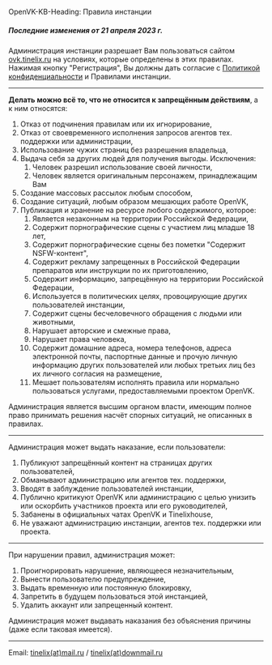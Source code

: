 OpenVK-KB-Heading: Правила инстанции

##### Последние изменения от 21 апреля 2023 г.

Администрация инстанции разрешает Вам пользоваться сайтом [ovk.tinelix.ru](/) на условиях, которые определены в этих правилах. Нажимая кнопку "Регистрация", Вы должны дать согласие с [Политикой конфиденциальности](/privacy) и Правилами инстанции.
****

**Делать можно всё то, что не относится к запрещённым действиям**, а к ним относятся:

1. Отказ от подчинения правилам или их игнорирование,
2. Отказ от своевременного исполнения запросов агентов тех. поддержки или администрации,
3. Использование чужих страниц без разрешения владельца,
4. Выдача себя за других людей для получения выгоды. Исключения:
    1. Человек разрешил использование своей личности,
    2. Человек является оригинальным персонажем, принадлежащим Вам
5. Создание массовых рассылок любым способом,
6. Создание ситуаций, любым образом мешающих работе OpenVK, 
7. Публикация и хранение на ресурсе любого содержимого, которое:
    1. Является незаконным на территории Российской Федерации,
    2. Содержит порнографические сцены с участием лиц младше 18 лет,
    3. Содержит порнографические сцены без пометки "Содержит NSFW-контент",
    4. Содержит рекламу запрещенных в Российской Федерации препаратов или инструкции по их приготовлению,
    5. Содержит информацию, запрещённую на территории Российской Федерации,
    6. Используется в политических целях, провоцирующие других пользователей инстанции,
    7. Содержит сцены бесчеловечного обращения с людьми или животными,
    8. Нарушает авторские и смежные права,
    9. Нарушает права человека,
    10. Содержит домашние адреса, номера телефонов, адреса электронной почты, паспортные данные и прочую личную информацию других пользователей или любых третьих лиц без их личного согласия на размещение,
    11. Мешает пользователям исполнять правила или нормально пользоваться услугами, предоставляемыми проектом OpenVK.

Администрация является высшим органом власти, имеющим полное право принимать решения насчёт спорных ситуаций, не описанных в правилах.

****

Администрация может выдать наказание, если пользователи:

1. Публикуют запрещённый контент на страницах других пользователей,
2. Обманывают администрацию или агентов тех. поддержки,
3. Вводят в заблуждение пользователей инстанции,
4. Публично критикуют OpenVK или администрацию с целью унизить или оскорбить участников проекта или его руководителей,
5. Забанены в официальных чатах OpenVK и Tinelixhouse,
6. Не уважают администрацию инстанции, агентов тех. поддержки или проекта.

****

При нарушении правил, администрация может:

1. Проигнорировать нарушение, являющееся незначительным,
2. Вынести пользователю предупреждение,
3. Выдать временную или постоянную блокировку,
4. Запретить в будущем пользоваться этой инстанцией,
5. Удалить аккаунт или запрещенный контент.

Администрация может выдавать наказания без объяснения причины (даже если таковая имеется).

****

Email: [tinelix(at)mail.ru](mailto:tinelix@mail.ru) / [tinelix(at)downmail.ru](mailto:tinelix@downmail.ru)
